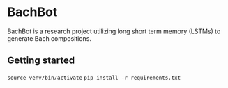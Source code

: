 # BachBot
BachBot is a research project utilizing long short term memory (LSTMs)
to generate Bach compositions.

## Getting started
`source venv/bin/activate`
`pip install -r requirements.txt`
